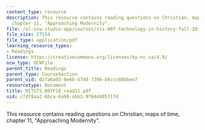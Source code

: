 ```yaml
---
content_type: resource
description: This resource contains reading questions on Christian, maps of time,
  chapter 11, "Approaching Modernity".
file: /ol-ocw-studio-app/courses/sts-007-technology-in-history-fall-2010/cfdf8aa26bca6a98ebb39764440571fd_MITSTS_007F10_read11.pdf
file_size: 27154
file_type: application/pdf
learning_resource_types:
- Readings
license: https://creativecommons.org/licenses/by-nc-sa/4.0/
ocw_type: OCWFile
parent_title: Readings
parent_type: CourseSection
parent_uid: 02fa6a93-8e6b-57dd-7396-b6ccc08bbee7
resourcetype: Document
title: MITSTS_007F10_read11.pdf
uid: cfdf8aa2-6bca-6a98-ebb3-9764440571fd
---
```

This resource contains reading questions on Christian, maps of time, chapter 11, "Approaching Modernity".